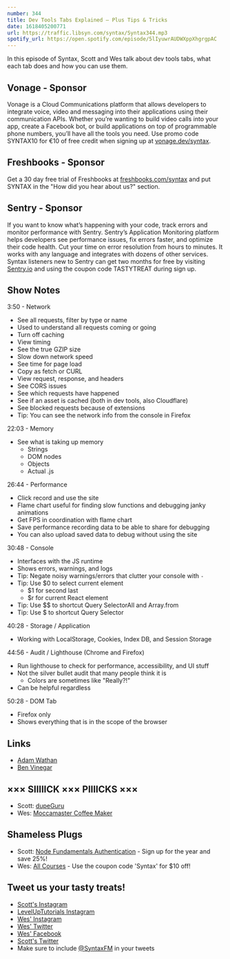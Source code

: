 ```yaml
---
number: 344
title: Dev Tools Tabs Explained — Plus Tips & Tricks
date: 1618405200771
url: https://traffic.libsyn.com/syntax/Syntax344.mp3
spotify_url: https://open.spotify.com/episode/5lIyuwrAUDWXppXhgrgpAC
---
```


In this episode of Syntax, Scott and Wes talk about dev tools tabs, what each tab does and how you can use them. 

## Vonage - Sponsor
Vonage is a Cloud Communications platform that allows developers to integrate voice, video and messaging into their applications using their communication APIs. Whether you’re wanting to build video calls into your app, create a Facebook bot, or build applications on top of programmable phone numbers, you’ll have all the tools you need. Use promo code SYNTAX10 for €10 of free credit when signing up at [vonage.dev/syntax](https://vonage.dev/syntax).

## Freshbooks - Sponsor
Get a 30 day free trial of Freshbooks at [freshbooks.com/syntax](https://freshbooks.com/syntax) and put SYNTAX in the "How did you hear about us?" section.

## Sentry - Sponsor
If you want to know what’s happening with your code, track errors and monitor performance with Sentry. Sentry’s Application Monitoring platform helps developers see performance issues, fix errors faster, and optimize their code health. Cut your time on error resolution from hours to minutes. It works with any language and integrates with dozens of other services. Syntax listeners new to Sentry can get two months for  free by visiting [Sentry.io](https://sentry.io) and using the coupon code TASTYTREAT during sign up.

## Show Notes
3:50 - Network
* See all requests, filter by type or name
* Used to understand all requests coming or going
* Turn off caching
* View timing
* See the true GZIP size
* Slow down network speed
* See time for page load
* Copy as fetch or CURL
* View request, response, and headers
* See CORS issues
* See which requests have happened
* See if an asset is cached (both in dev tools, also Cloudflare)
* See blocked requests because of extensions
* Tip: You can see the network info from the console in Firefox

22:03 - Memory
* See what is taking up memory
  * Strings
  * DOM nodes
  * Objects
  * Actual .js

26:44 - Performance
* Click record and use the site
* Flame chart useful for finding slow functions and debugging janky animations
* Get FPS in coordination with flame chart
* Save performance recording data to be able to share for debugging
* You can also upload saved data to debug without using the site

30:48 - Console
* Interfaces with the JS runtime
* Shows errors, warnings, and logs
* Tip: Negate noisy warnings/errors that clutter your console with `-`
* Tip: Use $0 to select current element
  * $1 for second last
  * $r for current React element
* Tip: Use $$ to shortcut Query SelectorAll and Array.from
* Tip: Use $ to shortcut Query Selector

40:28 - Storage / Application
* Working with LocalStorage, Cookies, Index DB, and Session Storage

44:56 - Audit / Lighthouse (Chrome and Firefox)
* Run lighthouse to check for performance, accessibility, and UI stuff
* Not the silver bullet audit that many people think it is
  * Colors are sometimes like "Really?!"
* Can be helpful regardless

50:28 - DOM Tab
* Firefox only
* Shows everything that is in the scope of the browser

## Links
* [Adam Wathan](https://adamwathan.me/)
* [Ben Vinegar](https://twitter.com/bentlegen)

## ××× SIIIIICK ××× PIIIICKS ×××
* Scott: [dupeGuru](https://dupeguru.voltaicideas.net/)
* Wes: [Moccamaster Coffee Maker](https://amzn.to/38IFvlt)

## Shameless Plugs
* Scott: [Node Fundamentals Authentication](https://www.leveluptutorials.com/pro) - Sign up for the year and save 25%!
* Wes: [All Courses](https://wesbos.com/courses/) - Use the coupon code 'Syntax' for $10 off!

## Tweet us your tasty treats!
* [Scott's Instagram](https://www.instagram.com/stolinski/)
* [LevelUpTutorials Instagram](https://www.instagram.com/LevelUpTutorials/)
* [Wes' Instagram](https://www.instagram.com/wesbos/)
* [Wes' Twitter](https://twitter.com/wesbos)
* [Wes' Facebook](https://www.facebook.com/wesbos.developer)
* [Scott's Twitter](https://twitter.com/stolinski)
* Make sure to include [@SyntaxFM](https://twitter.com/SyntaxFM) in your tweets